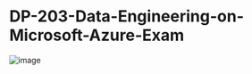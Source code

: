 # DP-203-Data-Engineering-on-Microsoft-Azure-Exam

![image](https://github.com/user-attachments/assets/9a8e18cf-fe23-4734-8bfb-3766b2c53baa)
